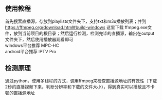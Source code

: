 ## 使用教程

首先搜索直播源，存放到playlists文件夹下，支持txt和m3u播放列表；并到 https://ffmpeg.org/download.html#build-windows 这里下载 ffmpeg.exe文件，放到当前项目的根目录；然后运行检测，检测完毕的直播源，输出在output文件夹下，然后使用播放器观看即可
<br>windows平台推荐 MPC-HC
<br>android平台推荐 IPTV Pro

## 检测原理
通过python，使用多线程的方式，调用ffmpeg来检查直播源地址的有效性（下载2秒的直播视频下来，判断分辨率和下载的文件大小），得到真实可以播放且不卡顿的直播源地址
